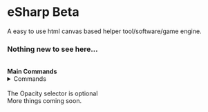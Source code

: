# eSharp Beta
A easy to use html canvas based helper tool/software/game engine.<br/>
### Nothing new to see here... <br/>
<!--
<details>
	<summary>Added update function</summary>
	<ul>
		<li>Game and stuff now have a required update function</li>
		<img src = "screenshots/main.png">
		<li>This function runs 1 time every millisecond</li>
	</ul>
</details>
-->
<br/>
<b>Main Commands</b> <br/>
<details> 
	<summary>Commands</summary>
	<br>
	<ul>
    <li>es.random(maximum number);</li>
    <li>es.end();</li>
    <li>es.print("what is said"); </li>
    <li>es.rect(x,y,width,height,color,opacity);</li>
    <li>es.ellipse(x,y,radius,color,opacity);</li>
    <li>es.clear();</li>
    <li>es.background(color);</li>
    <li>es.image(image,x,y,width,height,opacity);</li>
    <li>es.checkCollisions(x,y,width,height,x1,y1,width1,height1);</li>
    <li>es.text("text",x,y,color,opacity);</li>
    <li>es.line(x,y,x1,y1,lineWidth,color,opacity);</li>
    <li>es.getMousePos(canvas,event);</li>
    <li>es.chooseRandom(op1,op2,op3,op4);</li>
    <li>es.drawHitbox(x,y,w,h);</li>
	</ul>
</details><br/>
The Opacity selector is optional <br/>
More things coming soon.<br />



